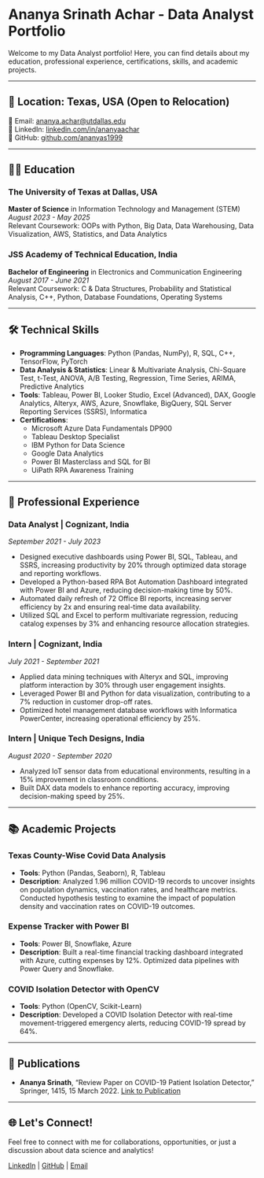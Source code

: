 # Ananya Srinath Achar - Data Analyst Portfolio

Welcome to my Data Analyst portfolio! Here, you can find details about my education, professional experience, certifications, skills, and academic projects.

---

## 📍 Location: Texas, USA (Open to Relocation)  
📧 Email: [ananya.achar@utdallas.edu](mailto:ananya.achar@utdallas.edu)  
🔗 LinkedIn: [linkedin.com/in/ananyaachar](https://www.linkedin.com/in/ananyaachar/)  
🔗 GitHub: [github.com/ananyas1999](https://github.com/ananyas1999)  

---

## 🧑‍🎓 Education

### The University of Texas at Dallas, USA  
**Master of Science** in Information Technology and Management (STEM)  
*August 2023 - May 2025*  
Relevant Coursework: OOPs with Python, Big Data, Data Warehousing, Data Visualization, AWS, Statistics, and Data Analytics

### JSS Academy of Technical Education, India  
**Bachelor of Engineering** in Electronics and Communication Engineering  
*August 2017 - June 2021*  
Relevant Coursework: C & Data Structures, Probability and Statistical Analysis, C++, Python, Database Foundations, Operating Systems

---

## 🛠️ Technical Skills

- **Programming Languages**: Python (Pandas, NumPy), R, SQL, C++, TensorFlow, PyTorch
- **Data Analysis & Statistics**: Linear & Multivariate Analysis, Chi-Square Test, t-Test, ANOVA, A/B Testing, Regression, Time Series, ARIMA, Predictive Analytics
- **Tools**: Tableau, Power BI, Looker Studio, Excel (Advanced), DAX, Google Analytics, Alteryx, AWS, Azure, Snowflake, BigQuery, SQL Server Reporting Services (SSRS), Informatica
- **Certifications**:  
  - Microsoft Azure Data Fundamentals DP900  
  - Tableau Desktop Specialist  
  - IBM Python for Data Science  
  - Google Data Analytics  
  - Power BI Masterclass and SQL for BI  
  - UiPath RPA Awareness Training

---

## 💼 Professional Experience

### Data Analyst | Cognizant, India  
*September 2021 - July 2023*  
- Designed executive dashboards using Power BI, SQL, Tableau, and SSRS, increasing productivity by 20% through optimized data storage and reporting workflows.
- Developed a Python-based RPA Bot Automation Dashboard integrated with Power BI and Azure, reducing decision-making time by 50%.
- Automated daily refresh of 72 Office BI reports, increasing server efficiency by 2x and ensuring real-time data availability.
- Utilized SQL and Excel to perform multivariate regression, reducing catalog expenses by 3% and enhancing resource allocation strategies.

### Intern | Cognizant, India  
*July 2021 - September 2021*  
- Applied data mining techniques with Alteryx and SQL, improving platform interaction by 30% through user engagement insights.
- Leveraged Power BI and Python for data visualization, contributing to a 7% reduction in customer drop-off rates.
- Optimized hotel management database workflows with Informatica PowerCenter, increasing operational efficiency by 25%.

### Intern | Unique Tech Designs, India  
*August 2020 - September 2020*  
- Analyzed IoT sensor data from educational environments, resulting in a 15% improvement in classroom conditions.
- Built DAX data models to enhance reporting accuracy, improving decision-making speed by 25%.

---

## 📚 Academic Projects

### Texas County-Wise Covid Data Analysis
- **Tools**: Python (Pandas, Seaborn), R, Tableau  
- **Description**: Analyzed 1.96 million COVID-19 records to uncover insights on population dynamics, vaccination rates, and healthcare metrics. Conducted hypothesis testing to examine the impact of population density and vaccination rates on COVID-19 outcomes.

### Expense Tracker with Power BI
- **Tools**: Power BI, Snowflake, Azure  
- **Description**: Built a real-time financial tracking dashboard integrated with Azure, cutting expenses by 12%. Optimized data pipelines with Power Query and Snowflake.

### COVID Isolation Detector with OpenCV
- **Tools**: Python (OpenCV, Scikit-Learn)  
- **Description**: Developed a COVID Isolation Detector with real-time movement-triggered emergency alerts, reducing COVID-19 spread by 64%.

---

## 📜 Publications

- **Ananya Srinath**, “Review Paper on COVID-19 Patient Isolation Detector,” Springer, 1415, 15 March 2022. [Link to Publication](https://link.springer.com)

---

## 🌐 Let's Connect!

Feel free to connect with me for collaborations, opportunities, or just a discussion about data science and analytics!

[LinkedIn](https://www.linkedin.com/in/ananyaachar/) | [GitHub](https://github.com/ananyas1999) | [Email](mailto:ananya.achar@utdallas.edu)
